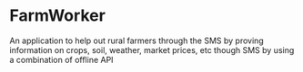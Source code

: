 # FarmWorker
An application to help out rural farmers through the SMS by proving information on crops, soil, weather, market prices, etc though SMS by using a combination of offline API
